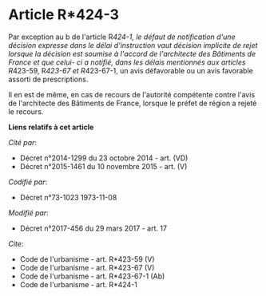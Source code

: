 # Article R*424-3

Par exception au b de l'article R*424-1, le défaut de notification d'une décision expresse dans le délai d'instruction vaut
décision implicite de rejet lorsque la décision est soumise à l'accord de l'architecte des Bâtiments de France et que celui-
ci a notifié, dans les délais mentionnés aux articles R*423-59, R*423-67 et R*423-67-1, un avis défavorable ou un avis
favorable assorti de prescriptions. 

Il en est de même, en cas de recours de l'autorité compétente contre l'avis de l'architecte des Bâtiments de France, lorsque
le préfet de région a rejeté le recours.

**Liens relatifs à cet article**

_Cité par_:

  - Décret n°2014-1299 du 23 octobre 2014 - art. (VD)
  - Décret n°2015-1461 du 10 novembre 2015 - art. (V)

_Codifié par_:

  - Décret n°73-1023 1973-11-08

_Modifié par_:

  - Décret n°2017-456 du 29 mars 2017 - art. 17

_Cite_:

  - Code de l'urbanisme - art. R*423-59 (V)
  - Code de l'urbanisme - art. R*423-67 (V)
  - Code de l'urbanisme - art. R*423-67-1 (Ab)
  - Code de l'urbanisme - art. R*424-1
